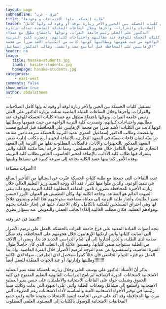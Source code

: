 ```yaml
---
layout: page
subheadline: "شرق - غرب"
title: "طلبة الحسكة..ملوا الاجتماعات و وعودها"
teaser: "تستقبل كليات الحسكة بين الحين والآخر زيارة لوفد أو وفود له ولها كامل
الصلاحيات والقرارات، وآخرها وخلال الساعات القليلة الماضية تمثلت بزيارة
الدكتور علي العلي رئيس جامعة الفرات، وتوجّها باجتماع مطوّل مع عمداء
كليات الحسكة للوقوف عند مطالبهم واحتياجات كلياتهم، وتصدرت كلية التربية
الواجهة من حيث همومها ومطالبها كونها كانت من الكليات الأشد ضرراً من هجمة
الإرهابيين على المحافظة قبل أسابيع مضت وانقضت، وطالب الدكتور إسماعيل"
header: no
image:
   title: hasake-students.jpg
   thumb:  hasake-students.jpg
   homepage: hasake-students.jpg
categories:
    - east-west
comments: false
show_meta: true
author: abdalatheem
---
```



تستقبل كليات الحسكة بين الحين والآخر زيارة لوفد أو وفود له ولها كامل
الصلاحيات والقرارات، وآخرها وخلال الساعات القليلة الماضية تمثلت بزيارة
الدكتور علي العلي رئيس جامعة الفرات، وتوجّها باجتماع مطوّل مع عمداء
كليات الحسكة للوقوف عند مطالبهم واحتياجات كلياتهم، وتصدرت كلية التربية
الواجهة من حيث همومها ومطالبها كونها كانت من الكليات الأشد ضرراً من هجمة
الإرهابيين على المحافظة قبل أسابيع مضت وانقضت، وطالب الدكتور إسماعيل
العمري عميد التربية بالحسكة سرعة تأمين مقاعد دراسيّة لثمان قاعات صفيّة
في المعهد التجاري، بالإضافة لتجهيز أربع مكاتب إدارية ضمن المعهد المذكور
بالتجهيزات والأثاث، فالمكاتب المطلوب نقلها من التربية إلى المعهد التجاري
تمّ حرقها بالكامل خلال هجوم المسلحين، ومما تمّ حرقه أيضاً مكتبة الكلية
والتي يشترك فيها طلاب كلية الآداب، بالإضافة لمخبر الحاسوب الخاص بطلاب
كلية التربية، وهذه الأمور كما بينها عميد الكلية بحاجة إلى سرعة كبيرة في
تنفيذها وتلبيتها.

أصوات مستاءة!!!

عديد اللقاءات التي جمعتنا مع طلبة كليات الحسكة عبّرت عن استيائها من
التأخير المبالغ في تنفيذ الوعود، والذين ملّوا منها كثيراً، فقد أكّد ووجه
السيد وزير التعليم العالي خلال زيارته الأخيرة للمحافظة بضرورة تامين
المقاعد المطلوبة لكلية التربية ومع ذلك يبقى الصوت الدائم هو المقاعد،
وحاجة الكلية لها، وكأن التطنيش هو العنوان الأبرز (حسب تعبير الطلبة)،
وأشار طلبة التربية إلى معاناة مضاعفة ستواجههم هذا العام ويتمنون علاجاً
لها وهي احتراق المسلحين للمكتبة بالكامل، وكان الاعتماد عليها في إنجاز
حلقات بحثهم وموادهم العملية، فكان مطلب الغالبية إلغاء الجانب العملي
والتعويض عنه بسؤال نظري.

تنفيذ في غير وقته!!!

تتجه أصوات القيادة المعنية على فرع جامعة الفرات بالحسكة بالعمل على ترميم
الأضرار التي أصابت كلياتها والتي ارتكبها الإرهابيون خلال هجومهم على
المحافظة، وقد شكّل صدمة لدى الطلبة، والذين أشاروا إلى أن العام الدراسي
الجديد قد بدأ، ويعني ان الآلاف من الطلبة ستتواجد ضمن كلياتها، وهمسوا
علانيّة إلى التغيّب الذي كان حاصلاً طوال الفترة الماضية، واستفسروا عن
عدم التوجه لترميم الأضرار خلال الفترة الماضية، وإذا بدا العمل مع فترة
الدوام الجامعي فأن خللاً كبيراً سيحصل لدى الطرفين، سواء لدى الكلية
وطلبتها وإدارتها، أو عند الجهات المنفّذة للعمل أيضاً!!!!!!!!

يذكر أنّ الأستاذ الدكتور علي يوسف العلي وخلال زيارته للحسكة تفقد سير
العملية الامتحانية لامتحانات الدورة الإضافية لبرنامج الدراسات القانونية
التعليم المفتوح في كلية الحقوق وشملت جولة على القاعات الامتحانية
والاطمئنان على حسن سير العملية الامتحانية واستمع إلى مشاكل ومعانات
الطلبة وأثنى على الجهود التي بذلت وكانت سبباً رئيسياً في توفير الأجواء
الامتحانية الآمنة والمناسبة لأداء الامتحانات رغم الظروف التي مرت بها
المحافظة وقد أكد على حرص الجامعة لتنفيذ الامتحانات بجودة عالية وقمع جميع
المخالفات الامتحانية للوصول بالكليات إلى المستوى العلمي المطلوب
